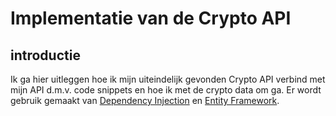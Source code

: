 # Implementatie van de Crypto API

## introductie
Ik ga hier uitleggen hoe ik mijn uiteindelijk gevonden Crypto API verbind met mijn API d.m.v. code snippets en hoe ik met de crypto data om ga. 
Er wordt gebruik gemaakt van [Dependency Injection](https://docs.microsoft.com/en-us/aspnet/core/fundamentals/dependency-injection?view=aspnetcore-5.0) en 
[Entity Framework](https://docs.microsoft.com/en-us/aspnet/entity-framework).
